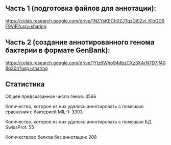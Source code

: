 ## Часть 1 (подготовка файлов для аннотации):
https://colab.research.google.com/drive/1NZYsKECh0ZJTqzGi0Zvi_KlbGD9F9ViR?usp=sharing

## Часть 2 (создание аннотированного генома бактерии в формате GenBank):
https://colab.research.google.com/drive/1YIz6Who94dbzCXz3XArN7D7jf408q30n?usp=sharing


## Статистика
Общее предсказанное число генов: 3566

Количество, которое из них удалось аннотировать с помощью 
сравнения с бактерией MIL-1: 3303

Количество, которое из них удалось аннотировать с помощью БД 
SwissProt: 55

Количествово белков без аннотации: 208
